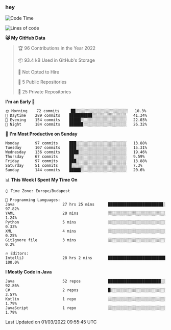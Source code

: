 ### hey

<!--START_SECTION:waka-->
![Code Time](http://img.shields.io/badge/Code%20Time-598%20hrs%2050%20mins-blue)

![Lines of code](https://img.shields.io/badge/From%20Hello%20World%20I%27ve%20Written-444%20Thousand%20lines%20of%20code-blue)

**🐱 My GitHub Data** 

> 🏆 96 Contributions in the Year 2022
 > 
> 📦 93.4 kB Used in GitHub's Storage 
 > 
> 🚫 Not Opted to Hire
 > 
> 📜 5 Public Repositories 
 > 
> 🔑 25 Private Repositories  
 > 
**I'm an Early 🐤** 

```text
🌞 Morning    72 commits     ██░░░░░░░░░░░░░░░░░░░░░░░   10.3% 
🌆 Daytime    289 commits    ██████████░░░░░░░░░░░░░░░   41.34% 
🌃 Evening    154 commits    █████░░░░░░░░░░░░░░░░░░░░   22.03% 
🌙 Night      184 commits    ██████░░░░░░░░░░░░░░░░░░░   26.32%

```
📅 **I'm Most Productive on Sunday** 

```text
Monday       97 commits     ███░░░░░░░░░░░░░░░░░░░░░░   13.88% 
Tuesday      107 commits    ███░░░░░░░░░░░░░░░░░░░░░░   15.31% 
Wednesday    136 commits    ████░░░░░░░░░░░░░░░░░░░░░   19.46% 
Thursday     67 commits     ██░░░░░░░░░░░░░░░░░░░░░░░   9.59% 
Friday       97 commits     ███░░░░░░░░░░░░░░░░░░░░░░   13.88% 
Saturday     51 commits     █░░░░░░░░░░░░░░░░░░░░░░░░   7.3% 
Sunday       144 commits    █████░░░░░░░░░░░░░░░░░░░░   20.6%

```


📊 **This Week I Spent My Time On** 

```text
⌚︎ Time Zone: Europe/Budapest

💬 Programming Languages: 
Java                     27 hrs 25 mins      ████████████████████████░   97.82% 
YAML                     20 mins             ░░░░░░░░░░░░░░░░░░░░░░░░░   1.24% 
Python                   5 mins              ░░░░░░░░░░░░░░░░░░░░░░░░░   0.33% 
XML                      4 mins              ░░░░░░░░░░░░░░░░░░░░░░░░░   0.25% 
GitIgnore file           3 mins              ░░░░░░░░░░░░░░░░░░░░░░░░░   0.2%

🔥 Editors: 
IntelliJ                 28 hrs 2 mins       █████████████████████████   100.0%

```

**I Mostly Code in Java** 

```text
Java                     52 repos            ███████████████████████░░   92.86% 
C#                       2 repos             █░░░░░░░░░░░░░░░░░░░░░░░░   3.57% 
Kotlin                   1 repo              ░░░░░░░░░░░░░░░░░░░░░░░░░   1.79% 
JavaScript               1 repo              ░░░░░░░░░░░░░░░░░░░░░░░░░   1.79%

```



 Last Updated on 01/03/2022 09:55:45 UTC
<!--END_SECTION:waka-->
